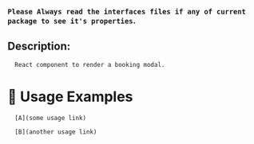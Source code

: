 ### `Please Always read the interfaces files if any of current package to see it's properties`.

## Description:

```sh
  React component to render a booking modal.
```

# 🔨 Usage Examples

```typescript
  [A](some usage link)

  [B](another usage link)
```
